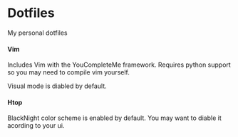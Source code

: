 # Dotfiles
My personal dotfiles


#### Vim
Includes Vim with the YouCompleteMe framework. Requires python support so you may need to compile vim yourself.

Visual mode is diabled by default.


#### Htop
BlackNight color scheme is enabled by default. You may want to diable it acording to your ui.
